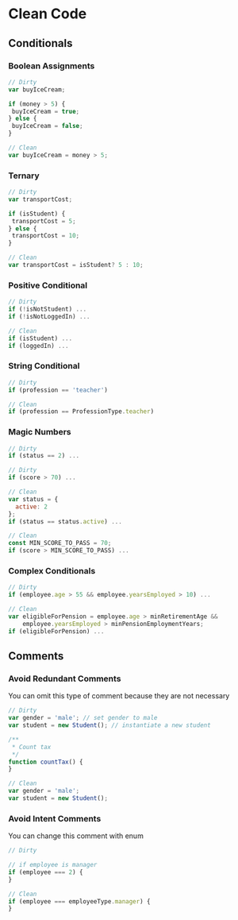 # Clean Code

## Conditionals

### Boolean Assignments
```javascript
// Dirty
var buyIceCream;

if (money > 5) {
 buyIceCream = true;
} else {
 buyIceCream = false;
}

// Clean
var buyIceCream = money > 5;
```

### Ternary
```javascript
// Dirty
var transportCost;

if (isStudent) {
 transportCost = 5;
} else {
 transportCost = 10;
}

// Clean
var transportCost = isStudent? 5 : 10;
```

### Positive Conditional
```javascript
// Dirty
if (!isNotStudent) ...
if (!isNotLoggedIn) ...

// Clean
if (isStudent) ...
if (loggedIn) ...
```

### String Conditional
```javascript
// Dirty
if (profession == 'teacher')

// Clean
if (profession == ProfessionType.teacher)
```

### Magic Numbers
```javascript
// Dirty
if (status == 2) ...

// Dirty
if (score > 70) ...

// Clean
var status = {
  active: 2
};
if (status == status.active) ...

// Clean
const MIN_SCORE_TO_PASS = 70;
if (score > MIN_SCORE_TO_PASS) ...
```

### Complex Conditionals
```javascript
// Dirty
if (employee.age > 55 && employee.yearsEmployed > 10) ...

// Clean
var eligibleForPension = employee.age > minRetirementAge &&
    employee.yearsEmployed > minPensionEmploymentYears;
if (eligibleForPension) ...
```

## Comments

### Avoid Redundant Comments
You can omit this type of comment because they are not necessary
```javascript
// Dirty
var gender = 'male'; // set gender to male
var student = new Student(); // instantiate a new student

/**
 * Count tax
 */
function countTax() {
}

// Clean
var gender = 'male';
var student = new Student();
```

### Avoid Intent Comments
You can change this comment with enum
```javascript
// Dirty

// if employee is manager
if (employee === 2) {
}

// Clean
if (employee === employeeType.manager) {
}
```

